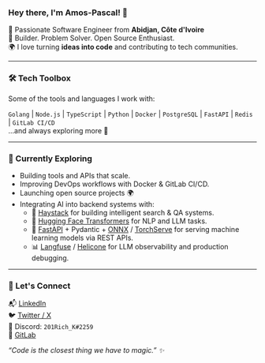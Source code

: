 ### Hey there, I'm Amos-Pascal! 👋

🚀 Passionate Software Engineer from **Abidjan, Côte d'Ivoire**  
🧠 Builder. Problem Solver. Open Source Enthusiast.  
🌍 I love turning **ideas into code** and contributing to tech communities.

---

### 🛠️ Tech Toolbox  
Some of the tools and languages I work with:

`Golang` | `Node.js` | `TypeScript` | `Python` | `Docker` | `PostgreSQL` | `FastAPI` | `Redis` | `GitLab CI/CD`  
...and always exploring more 🚀

---

### 🌱 Currently Exploring

- Building tools and APIs that scale.
- Improving DevOps workflows with Docker & GitLab CI/CD.
- Launching open source projects 🌍
- Integrating AI into backend systems with:
  - 🧠 [Haystack](https://haystack.deepset.ai/) for building intelligent search & QA systems.
  - 🤗 [Hugging Face Transformers](https://huggingface.co/transformers) for NLP and LLM tasks.
  - 🚀 [FastAPI](https://fastapi.tiangolo.com/) + Pydantic + [ONNX](https://onnx.ai/) / [TorchServe](https://pytorch.org/serve/) for serving machine learning models via REST APIs.
  - 📊 [Langfuse](https://langfuse.com/) / [Helicone](https://www.helicone.ai/) for LLM observability and production debugging.

---

### 💬 Let's Connect

📬 [LinkedIn](https://www.linkedin.com/in/amos-pascal-amos-645a0418a)  
🐦 [Twitter / X](https://x.com/Aokaze_San)  
💬 Discord: `201Rich_K#2259`  
📁 [GitLab](https://gitlab.com/amos12)





_“Code is the closest thing we have to magic.” ✨_

